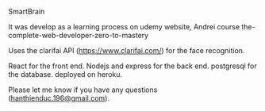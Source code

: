 SmartBrain

It was develop as a learning process on udemy website, Andrei course the-complete-web-developer-zero-to-mastery 

Uses the clarifai API (https://www.clarifai.com/) for the face recognition.

React for the front end. Nodejs and express for the back end. postgresql for the database. deployed on heroku.

Please let me know if you have any questions (hanthienduc.196@gmail.com).
